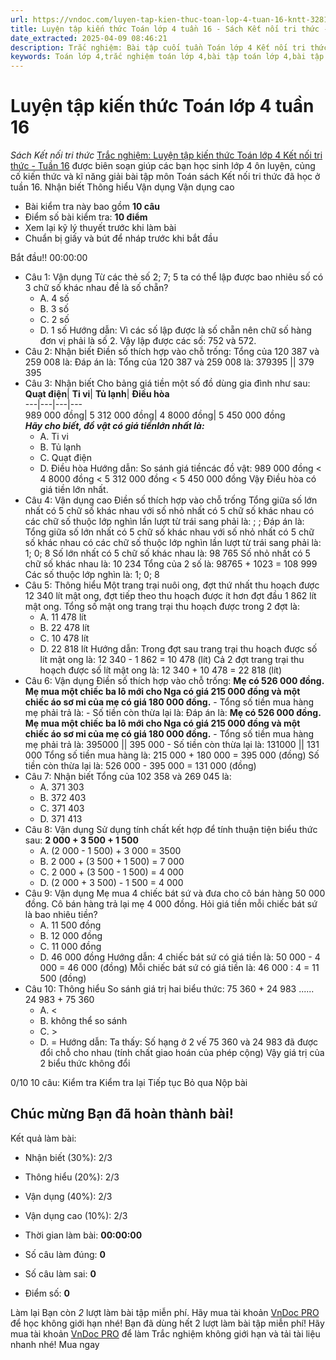 ```yaml
---
url: https://vndoc.com/luyen-tap-kien-thuc-toan-lop-4-tuan-16-kntt-328130
title: Luyện tập kiến thức Toán lớp 4 tuần 16 - Sách Kết nối tri thức - VnDoc.com
date_extracted: 2025-04-09 08:46:21
description: Trắc nghiệm: Bài tập cuối tuần Toán lớp 4 Kết nối tri thức - Tuần 16 giúp các em ôn tập kiến thức và luyện giải các dạng bài tập đã học trong tuần 16.
keywords: Toán lớp 4,trắc nghiệm toán lớp 4,bài tập toán lớp 4,bài tập cuối tuần toán lớp 4,bài tập cuối tuần toán 4 sách kết nối,bài tập cuối tuần môn Toán lớp 4 kết nối tri thức tuần 16,bài tập tuần 4 môn toán lớp 4 kết nối tri thức,đề kiểm tra cuối tuần 16 môn toán lớp 4 kết nối tri thức,bài tập cuối tuần toán 4 kết nối tuần 16,trắc nghiệm toán 4 tuần 16
---
```


# Luyện tập kiến thức Toán lớp 4 tuần 16
 _Sách Kết nối tri thức_
[Trắc nghiệm: Luyện tập kiến thức Toán lớp 4 Kết nối tri thức - Tuần 16](<https://vndoc.com/luyen-tap-kien-thuc-toan-lop-4-tuan-16-kntt-328130>) được biên soạn giúp các bạn học sinh lớp 4 ôn luyện, củng cố kiến thức và kĩ năng giải bài tập môn Toán sách Kết nối tri thức đã học ở tuần 16.
Nhận biết Thông hiểu Vận dụng Vận dụng cao
  * Bài kiểm tra này bao gồm **10 câu**
  * Điểm số bài kiểm tra: **10 điểm**
  * Xem lại kỹ lý thuyết trước khi làm bài
  * Chuẩn bị giấy và bút để nháp trước khi bắt đầu

Bắt đầu\!\!
00:00:00
  * Câu 1:  Vận dụng
Từ các thẻ số 2; 7; 5 ta có thể lập được bao nhiêu số có 3 chữ số khác nhau đề là số chẵn?
    * A. 4 số 
    * B. 3 số 
    * C. 2 số 
    * D. 1 số 
Hướng dẫn: 
Vì các số lập được là số chẵn nên chữ số hàng đơn vị phải là số 2.
Vậy lập được các số: 752 và 572.
  * Câu 2:  Nhận biết
Điền số thích hợp vào chỗ trống:
Tổng của 120 387 và 259 008 là: 
Đáp án là:
Tổng của 120 387 và 259 008 là: 379395 || 379 395
  * Câu 3:  Nhận biết
Cho bảng giá tiền một số đồ dùng gia đình như sau:
**Quạt điện**| **Ti vi**| **Tủ lạnh**| **Điều hòa**  
---|---|---|---  
989 000 đồng| 5 312 000 đồng| 4 8000 đồng| 5 450 000 đồng  
 _**Hãy cho biết, đồ vật có giá tiềnlớn nhất là:**_
    * A. Ti vi 
    * B. Tủ lạnh 
    * C. Quạt điện 
    * D. Điều hòa 
Hướng dẫn: 
So sánh giá tiềncác đồ vật:
989 000 đồng < 4 8000 đồng < 5 312 000 đồng < 5 450 000 đồng
Vậy Điều hòa có giá tiền lớn nhất.
  * Câu 4:  Vận dụng cao
Điền số thích hợp vào chỗ trống
Tổng giữa số lớn nhất có 5 chữ số khác nhau với số nhỏ nhất có 5 chữ số khác nhau có các chữ số thuộc lớp nghìn lần lượt từ trái sang phải là: ; ; 
Đáp án là:
Tổng giữa số lớn nhất có 5 chữ số khác nhau với số nhỏ nhất có 5 chữ số khác nhau có các chữ số thuộc lớp nghìn lần lượt từ trái sang phải là: 1; 0; 8
Số lớn nhất có 5 chữ số khác nhau là: 98 765
Số nhỏ nhất có 5 chữ số khác nhau là: 10 234
Tổng của 2 số là: 98765 + 1023 = 108 999
Các số thuộc lớp nghìn là: 1; 0; 8
  * Câu 5:  Thông hiểu
Một trang trại nuôi ong, đợt thứ nhất thu hoạch được 12 340 lít mật ong, đợt tiếp theo thu hoạch được ít hơn đợt đầu 1 862 lít mật ong. Tổng số mật ong trang trại thu hoạch được trong 2 đợt là:
    * A. 11 478 lít 
    * B. 22 478 lít 
    * C. 10 478 lít 
    * D. 22 818 lít 
Hướng dẫn: 
Trong đợt sau trang trại thu hoạch được số lít mật ong là: 12 340 - 1 862 = 10 478 \(lít\)
Cả 2 đợt trang trại thu hoạch được số lít mật ong là: 12 340 + 10 478 = 22 818 \(lít\)
  * Câu 6:  Vận dụng
Điền số thích hợp vào chỗ trống:
**Mẹ có 526 000 đồng. Mẹ mua một chiếc ba lô mới cho Nga có giá 215 000 đồng và một chiếc áo sơ mi của mẹ có giá 180 000 đồng.**
\- Tổng số tiền mua hàng mẹ phải trả là: 
\- Số tiền còn thừa lại là: 
Đáp án là:
**Mẹ có 526 000 đồng. Mẹ mua một chiếc ba lô mới cho Nga có giá 215 000 đồng và một chiếc áo sơ mi của mẹ có giá 180 000 đồng.**
\- Tổng số tiền mua hàng mẹ phải trả là: 395000 || 395 000
\- Số tiền còn thừa lại là: 131000 || 131 000
Tổng số tiền mua hàng là: 215 000 + 180 000 = 395 000 \(đồng\)
Số tiền còn thừa lại là: 526 000 - 395 000 = 131 000 \(đồng\)
  * Câu 7:  Nhận biết
Tổng của 102 358 và 269 045 là:
    * A. 371 303 
    * B. 372 403 
    * C. 371 403 
    * D. 371 413 
  * Câu 8:  Vận dụng
Sử dụng tính chất kết hợp để tính thuận tiện biểu thức sau:
**2 000 + 3 500 + 1 500**
    * A. \(2 000 - 1 500\) + 3 000 = 3500 
    * B. 2 000 + \(3 500 + 1 500\) = 7 000 
    * C. 2 000 + \(3 500 - 1 500\) = 4 000 
    * D. \(2 000 + 3 500\) - 1 500 = 4 000 
  * Câu 9:  Vận dụng
Mẹ mua 4 chiếc bát sứ và đưa cho cô bán hàng 50 000 đồng. Cô bán hàng trả lại mẹ 4 000 đồng. Hỏi giá tiền mỗi chiếc bát sứ là bao nhiêu tiền?
    * A. 11 500 đồng 
    * B. 12 000 đồng 
    * C. 11 000 đồng 
    * D. 46 000 đồng 
Hướng dẫn: 
4 chiếc bát sứ có giá tiền là: 50 000 - 4 000 = 46 000 \(đồng\)
Mỗi chiếc bát sứ có giá tiền là: 46 000 : 4 = 11 500 \(đồng\)
  * Câu 10:  Thông hiểu
So sánh giá trị hai biểu thức: 75 360 + 24 983 ...... 24 983 + 75 360
    * A. <
    * B. không thể so sánh 
    * C. >
    * D. = 
Hướng dẫn: 
Ta thấy: Số hạng ở 2 vế 75 360 và 24 983 đã được đổi chỗ cho nhau \(tính chất giao hoán của phép cộng\)
Vậy giá trị của 2 biểu thức không đổi

0/10
10 câu:
Kiểm tra Kiểm tra lại Tiếp tục Bỏ qua Nộp bài
## Chúc mừng Bạn đã hoàn thành bài\!
Kết quả làm bài:
  * Nhận biết \(30%\):
2/3
  * Thông hiểu \(20%\):
2/3
  * Vận dụng \(40%\):
2/3
  * Vận dụng cao \(10%\):
2/3

  * Thời gian làm bài:  **00:00:00**
  * Số câu làm đúng: **0**
  * Số câu làm sai: **0**
  * Điểm số: **0**

Làm lại
Bạn còn _2_ lượt làm bài tập miễn phí. Hãy mua tài khoản [VnDoc PRO](</pro>) để học không giới hạn nhé\!  Bạn đã dùng hết 2 lượt làm bài tập miễn phí\! Hãy mua tài khoản [VnDoc PRO](</pro>) để làm Trắc nghiệm không giới hạn và tải tài liệu nhanh nhé\!  Mua ngay
